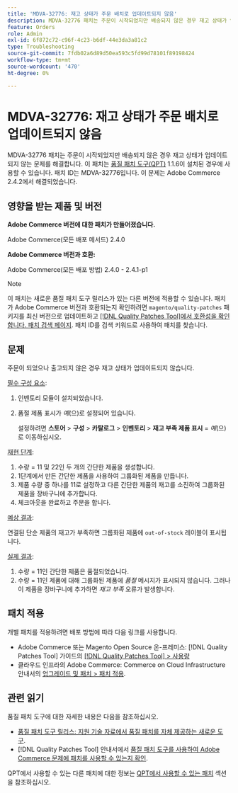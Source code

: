 ```yaml
---
title: 'MDVA-32776: 재고 상태가 주문 배치로 업데이트되지 않음'
description: MDVA-32776 패치는 주문이 시작되었지만 배송되지 않은 경우 재고 상태가 업데이트되지 않는 문제를 해결합니다. 이 패치는 [Quality Patches Tool (QPT)](https://experienceleague.adobe.com/en/docs/commerce-operations/tools/quality-patches-tool/quality-patches-tool-to-self-serve-quality-patches) 1.1.6이 설치된 경우 사용할 수 있습니다. 패치 ID는 MDVA-32776입니다. 이 문제는 Adobe Commerce 2.4.2에서 해결되었습니다.
feature: Orders
role: Admin
exl-id: 6f872c72-c96f-4c23-b6df-44e3da3a81c2
type: Troubleshooting
source-git-commit: 7fdb02a6d89d50ea593c5fd99d78101f89198424
workflow-type: tm+mt
source-wordcount: '470'
ht-degree: 0%

---
```


# MDVA-32776: 재고 상태가 주문 배치로 업데이트되지 않음

MDVA-32776 패치는 주문이 시작되었지만 배송되지 않은 경우 재고 상태가 업데이트되지 않는 문제를 해결합니다. 이 패치는 [품질 패치 도구(QPT)](https://experienceleague.adobe.com/en/docs/commerce-operations/tools/quality-patches-tool/quality-patches-tool-to-self-serve-quality-patches) 1.1.6이 설치된 경우에 사용할 수 있습니다. 패치 ID는 MDVA-32776입니다. 이 문제는 Adobe Commerce 2.4.2에서 해결되었습니다.

## 영향을 받는 제품 및 버전

**Adobe Commerce 버전에 대한 패치가 만들어졌습니다.**

Adobe Commerce(모든 배포 메서드) 2.4.0

**Adobe Commerce 버전과 호환:**

Adobe Commerce(모든 배포 방법) 2.4.0 - 2.4.1-p1

>[!NOTE]
>
>이 패치는 새로운 품질 패치 도구 릴리스가 있는 다른 버전에 적용할 수 있습니다. 패치가 Adobe Commerce 버전과 호환되는지 확인하려면 `magento/quality-patches` 패키지를 최신 버전으로 업데이트하고 [[!DNL Quality Patches Tool]에서 호환성을 확인합니다. 패치 검색 페이지](https://experienceleague.adobe.com/en/docs/commerce-operations/tools/quality-patches-tool/quality-patches-tool-to-self-serve-quality-patches). 패치 ID를 검색 키워드로 사용하여 패치를 찾습니다.

## 문제

주문이 되었으나 출고되지 않은 경우 재고 상태가 업데이트되지 않습니다.

<u>필수 구성 요소</u>:

1. 인벤토리 모듈이 설치되었습니다.
1. 품절 제품 표시가 *예*(으)로 설정되어 있습니다.

   설정하려면 **스토어** > **구성** > **카탈로그** > **인벤토리** > **재고 부족 제품 표시** = *예*(으)로 이동하십시오.

<u>재현 단계</u>:

1. 수량 = 11 및 22인 두 개의 간단한 제품을 생성합니다.
1. 1단계에서 만든 간단한 제품을 사용하여 그룹화된 제품을 만듭니다.
1. 제품 수량 중 하나를 11로 설정하고 다른 간단한 제품의 재고를 소진하여 그룹화된 제품을 장바구니에 추가합니다.
1. 체크아웃을 완료하고 주문을 합니다.

<u>예상 결과</u>:

연결된 단순 제품의 재고가 부족하면 그룹화된 제품에 `out-of-stock` 레이블이 표시됩니다.

<u>실제 결과</u>:

1. 수량 = 11인 간단한 제품은 품절되었습니다.
1. 수량 = 11인 제품에 대해 그룹화된 제품에 *품절* 메시지가 표시되지 않습니다. 그러나 이 제품을 장바구니에 추가하면 *재고 부족* 오류가 발생합니다.

## 패치 적용

개별 패치를 적용하려면 배포 방법에 따라 다음 링크를 사용합니다.

* Adobe Commerce 또는 Magento Open Source 온-프레미스: [!DNL Quality Patches Tool] 가이드의 [[!DNL Quality Patches Tool] > 사용량](/help/tools/quality-patches-tool/usage.md)
* 클라우드 인프라의 Adobe Commerce: Commerce on Cloud Infrastructure 안내서의 [업그레이드 및 패치 > 패치 적용](https://experienceleague.adobe.com/docs/commerce-cloud-service/user-guide/develop/upgrade/apply-patches.html).

## 관련 읽기

품질 패치 도구에 대한 자세한 내용은 다음을 참조하십시오.

* [품질 패치 도구 릴리스: 지원 기술 자료에서 품질 패치를 자체 제공하는 새로운 도구](https://experienceleague.adobe.com/en/docs/commerce-operations/tools/quality-patches-tool/quality-patches-tool-to-self-serve-quality-patches).
* [!DNL Quality Patches Tool] 안내서에서 [품질 패치 도구를 사용하여 Adobe Commerce 문제에 패치를 사용할 수 있는지 확인](/help/tools/quality-patches-tool/patches-available-in-qpt/check-patch-for-magento-issue-with-magento-quality-patches.md).

QPT에서 사용할 수 있는 다른 패치에 대한 정보는 [QPT에서 사용할 수 있는 패치](https://experienceleague.adobe.com/tools/commerce-quality-patches/index.html) 섹션을 참조하십시오.
